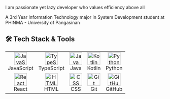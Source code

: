 I am passionate yet lazy developer who values efficiency above all

A 3rd Year Information Technology major in System Development student at PHINMA - University of Pangasinan 

## 🛠 Tech Stack & Tools

<table>
  <tr>
    <td align="center">
      <img src="https://cdn.jsdelivr.net/gh/devicons/devicon/icons/javascript/javascript-original.svg" width="40" height="40" alt="JavaScript"/>
      <br/>JavaScript
    </td>
    <td align="center">
      <img src="https://cdn.jsdelivr.net/gh/devicons/devicon/icons/typescript/typescript-original.svg" width="40" height="40" alt="TypeScript"/>
      <br/>TypeScript
    </td>
    <td align="center">
      <img src="https://cdn.jsdelivr.net/gh/devicons/devicon/icons/java/java-original.svg" width="40" height="40" alt="Java"/>
      <br/>Java
    </td>
    <td align="center">
      <img src="https://cdn.jsdelivr.net/gh/devicons/devicon/icons/kotlin/kotlin-original.svg" width="40" height="40" alt="Kotlin"/>
      <br/>Kotlin
    </td>
    <td align="center">
      <img src="https://cdn.jsdelivr.net/gh/devicons/devicon/icons/python/python-original.svg" width="40" height="40" alt="Python"/>
      <br/>Python
    </td>
  </tr>
  <tr>
    <td align="center">
      <img src="https://cdn.jsdelivr.net/gh/devicons/devicon/icons/react/react-original.svg" width="40" height="40" alt="React"/>
      <br/>React
    </td>
    <td align="center">
      <img src="https://cdn.jsdelivr.net/gh/devicons/devicon/icons/html5/html5-original.svg" width="40" height="40" alt="HTML"/>
      <br/>HTML
    </td>
    <td align="center">
      <img src="https://cdn.jsdelivr.net/gh/devicons/devicon/icons/css3/css3-original.svg" width="40" height="40" alt="CSS"/>
      <br/>CSS
    </td>
    <td align="center">
      <img src="https://cdn.jsdelivr.net/gh/devicons/devicon/icons/git/git-original.svg" width="40" height="40" alt="Git"/>
      <br/>Git
    </td>
    <td align="center">
      <img src="https://cdn.jsdelivr.net/gh/devicons/devicon/icons/github/github-original.svg" width="40" height="40" alt="GitHub"/>
      <br/>GitHub
    </td>
  </tr>
</table>
